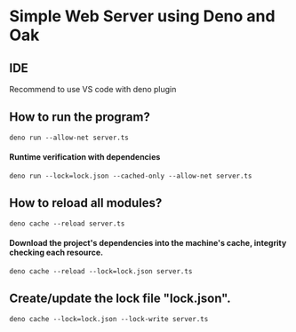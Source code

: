 # Simple Web Server using Deno and Oak

## IDE
Recommend to use VS code with deno plugin

## How to run the program?
`
deno run --allow-net server.ts
`

#### Runtime verification with dependencies
`
deno run --lock=lock.json --cached-only --allow-net server.ts
`

## How to reload all modules?
`
deno cache --reload server.ts
`

#### Download the project's dependencies into the machine's cache, integrity checking each resource.
`
deno cache --reload --lock=lock.json server.ts
`

## Create/update the lock file "lock.json".
`
deno cache --lock=lock.json --lock-write server.ts
`
